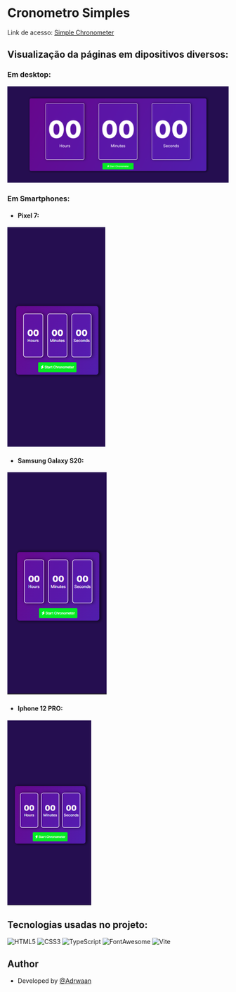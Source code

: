 # Cronometro Simples

Link de acesso: <a href="https://adrwaan.github.io/simple-chronometer/">Simple Chronometer</a>

## Visualização da páginas em dipositivos diversos:

### Em desktop:
<img src="core/img.png">

### Em Smartphones:
  
- #### Pixel 7:
<img src="core/devices/Pixel7.png">

- #### Samsung Galaxy S20:
<img src="core/devices/Galaxy-S20.png">

- #### Iphone 12 PRO:
<img src="core/devices/Iphone-12PRO.png">

## Tecnologias usadas no projeto:

![HTML5](https://img.shields.io/badge/html5-%23E34F26.svg?style=for-the-badge&logo=html5&logoColor=white)
![CSS3](https://img.shields.io/badge/css3-%231572B6.svg?style=for-the-badge&logo=css3&logoColor=white)
![TypeScript](https://img.shields.io/badge/typescript-%23007ACC.svg?style=for-the-badge&logo=typescript&logoColor=white)
![FontAwesome](https://img.shields.io/badge/Font_Awesome-339AF0?style=for-the-badge&logo=fontawesome&logoColor=white)
![Vite](https://img.shields.io/badge/vite-%23646CFF.svg?style=for-the-badge&logo=vite&logoColor=white)

## Author

* Developed by [@Adrwaan](https://github.com/Adrwaan)
